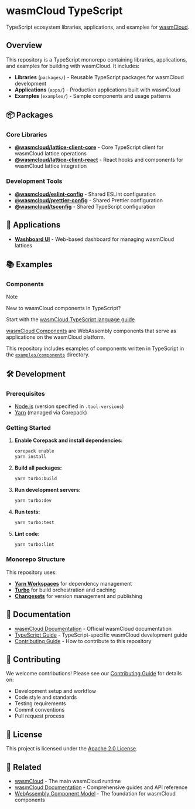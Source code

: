 # wasmCloud TypeScript

TypeScript ecosystem libraries, applications, and examples for [wasmCloud][wasmcloud].

[wasmcloud]: https://github.com/wasmcloud/wasmcloud

## Overview

This repository is a TypeScript monorepo containing libraries, applications, and examples for building with wasmCloud. It includes:

- **Libraries** (`packages/`) - Reusable TypeScript packages for wasmCloud development
- **Applications** (`apps/`) - Production applications built with wasmCloud
- **Examples** (`examples/`) - Sample components and usage patterns

## 📦 Packages

### Core Libraries

- **[@wasmcloud/lattice-client-core](./packages/lattice-client-core/)** - Core TypeScript client for wasmCloud lattice operations
- **[@wasmcloud/lattice-client-react](./packages/lattice-client-react/)** - React hooks and components for wasmCloud lattice integration

### Development Tools

- **[@wasmcloud/eslint-config](./packages/eslint-config/)** - Shared ESLint configuration
- **[@wasmcloud/prettier-config](./packages/prettier-config/)** - Shared Prettier configuration  
- **[@wasmcloud/tsconfig](./packages/tsconfig/)** - Shared TypeScript configuration

## 🚀 Applications

- **[Washboard UI](./apps/washboard-ui/)** - Web-based dashboard for managing wasmCloud lattices

## 📚 Examples

### Components

> [!NOTE]
> New to wasmCloud components in TypeScript?
>
> Start with the [wasmCloud TypeScript language guide][docs-ts]

[wasmCloud Components][docs-components] are WebAssembly components that serve as applications on the wasmCloud platform.

This repository includes examples of components written in TypeScript in the [`examples/components`][dir-components] directory.

[docs-components]: https://wasmcloud.com/docs/concepts/components/
[docs-ts]: https://wasmcloud.com/docs/developer/languages/typescript/components/
[dir-components]: ./examples/components/

## 🛠️ Development

### Prerequisites

- [Node.js](https://nodejs.org/) (version specified in `.tool-versions`)
- [Yarn](https://yarnpkg.com/) (managed via Corepack)

### Getting Started

1. **Enable Corepack and install dependencies:**
   ```bash
   corepack enable
   yarn install
   ```

2. **Build all packages:**
   ```bash
   yarn turbo:build
   ```

3. **Run development servers:**
   ```bash
   yarn turbo:dev
   ```

4. **Run tests:**
   ```bash
   yarn turbo:test
   ```

5. **Lint code:**
   ```bash
   yarn turbo:lint
   ```

### Monorepo Structure

This repository uses:
- **[Yarn Workspaces](https://yarnpkg.com/features/workspaces)** for dependency management
- **[Turbo](https://turbo.build/)** for build orchestration and caching
- **[Changesets](https://github.com/changesets/changesets)** for version management and publishing

## 📖 Documentation

- [wasmCloud Documentation](https://wasmcloud.com/docs) - Official wasmCloud documentation
- [TypeScript Guide](https://wasmcloud.com/docs/developer/languages/typescript/) - TypeScript-specific wasmCloud development guide
- [Contributing Guide](./CONTRIBUTING.md) - How to contribute to this repository

## 🤝 Contributing

We welcome contributions! Please see our [Contributing Guide](./CONTRIBUTING.md) for details on:
- Development setup and workflow
- Code style and standards
- Testing requirements
- Commit conventions
- Pull request process

## 📄 License

This project is licensed under the [Apache 2.0 License](https://github.com/wasmCloud/wasmCloud/blob/main/LICENSE).

## 🔗 Related

- [wasmCloud](https://github.com/wasmCloud/wasmCloud) - The main wasmCloud runtime
- [wasmCloud Documentation](https://wasmcloud.com/docs) - Comprehensive guides and API reference
- [WebAssembly Component Model](https://component-model.bytecodealliance.org/) - The foundation for wasmCloud components
